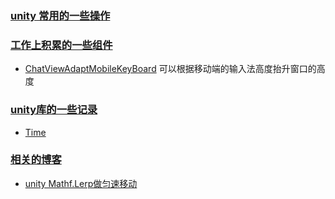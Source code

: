 

### <a href="./UnityOption.md">unity 常用的一些操作</a>





### <a href="./UnityControl">工作上积累的一些组件</a>

- <a href="./UnityControl/ChatViewAdaptMobileKeyBoard.cs">ChatViewAdaptMobileKeyBoard</a> 可以根据移动端的输入法高度抬升窗口的高度




### <a href="./UnityLibrary">unity库的一些记录</a>

- <a href="./UnityLibrary/Time.md">Time</a>




### <a href="./blog">相关的博客</a>

- <a href="./blog/unity Mathf.Lerp做匀速移动.md">unity Mathf.Lerp做匀速移动</a>